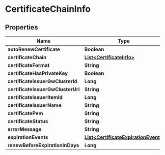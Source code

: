 

# CertificateChainInfo


## Properties

| Name | Type | Description | Notes |
|------------ | ------------- | ------------- | -------------|
|**autoRenewCertificate** | **Boolean** |  |  [optional] |
|**certificateChain** | [**List&lt;CertificateInfo&gt;**](CertificateInfo.md) |  |  [optional] |
|**certificateFormat** | **String** |  |  [optional] |
|**certificateHasPrivateKey** | **Boolean** |  |  [optional] |
|**certificateIssuerGwClusterId** | **Long** |  |  [optional] |
|**certificateIssuerGwClusterUrl** | **String** |  |  [optional] |
|**certificateIssuerItemId** | **Long** |  |  [optional] |
|**certificateIssuerName** | **String** |  |  [optional] |
|**certificatePem** | **String** |  |  [optional] |
|**certificateStatus** | **String** |  |  [optional] |
|**errorMessage** | **String** |  |  [optional] |
|**expirationEvents** | [**List&lt;CertificateExpirationEvent&gt;**](CertificateExpirationEvent.md) |  |  [optional] |
|**renewBeforeExpirationInDays** | **Long** |  |  [optional] |



